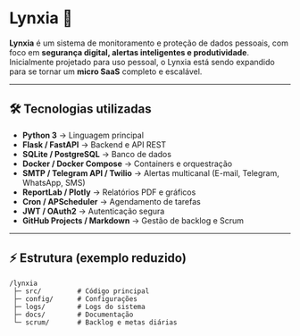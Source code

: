 # Lynxia 🚀

**Lynxia** é um sistema de monitoramento e proteção de dados pessoais, com foco em **segurança digital, alertas inteligentes e produtividade**.  
Inicialmente projetado para uso pessoal, o Lynxia está sendo expandido para se tornar um **micro SaaS** completo e escalável.

---

## 🛠 Tecnologias utilizadas

- **Python 3** → Linguagem principal  
- **Flask / FastAPI** → Backend e API REST  
- **SQLite / PostgreSQL** → Banco de dados  
- **Docker / Docker Compose** → Containers e orquestração  
- **SMTP / Telegram API / Twilio** → Alertas multicanal (E-mail, Telegram, WhatsApp, SMS)  
- **ReportLab / Plotly** → Relatórios PDF e gráficos  
- **Cron / APScheduler** → Agendamento de tarefas  
- **JWT / OAuth2** → Autenticação segura  
- **GitHub Projects / Markdown** → Gestão de backlog e Scrum  

---

## ⚡ Estrutura (exemplo reduzido)

```text
/lynxia
 ├─ src/         # Código principal
 ├─ config/      # Configurações
 ├─ logs/        # Logs do sistema
 ├─ docs/        # Documentação
 └─ scrum/       # Backlog e metas diárias
